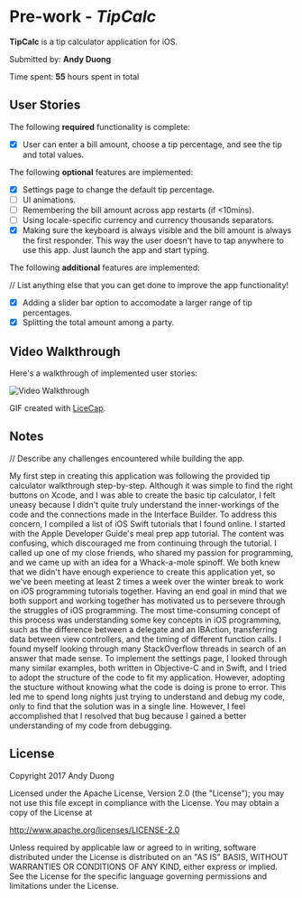 # Pre-work - *TipCalc*

**TipCalc** is a tip calculator application for iOS.

Submitted by: **Andy Duong**

Time spent: **55** hours spent in total

## User Stories

The following **required** functionality is complete:

* [X] User can enter a bill amount, choose a tip percentage, and see the tip and total values.

The following **optional** features are implemented:
* [X] Settings page to change the default tip percentage.
* [ ] UI animations.
* [ ] Remembering the bill amount across app restarts (if <10mins).
* [ ] Using locale-specific currency and currency thousands separators.
* [X] Making sure the keyboard is always visible and the bill amount is always the first responder. This way the user doesn't have to tap anywhere to use this app. Just launch the app and start typing.

The following **additional** features are implemented:

// List anything else that you can get done to improve the app functionality!

* [X] Adding a slider bar option to accomodate a larger range of tip percentages.
* [X] Splitting the total amount among a party.

## Video Walkthrough 

Here's a walkthrough of implemented user stories:

<img src='https://i.imgur.com/a/57E2u.gif' title='Video Walkthrough' width='' alt='Video Walkthrough' />

GIF created with [LiceCap](http://www.cockos.com/licecap/).

## Notes

// Describe any challenges encountered while building the app.

My first step in creating this application was following the provided tip calculator walkthrough step-by-step. Although it was simple to find the right buttons on Xcode, and I was able to create the basic tip calculator, I felt uneasy because I didn't quite truly understand the inner-workings of the code and the connections made in the Interface Builder. To address this concern, I compiled a list of iOS Swift tutorials that I found online. I started with the Apple Developer Guide's meal prep app tutorial. The content was confusing, which discouraged me from continuing through the tutorial. I called up one of my close friends, who shared my passion for programming, and we came up with an idea for a Whack-a-mole spinoff. We both knew that we didn't have enough experience to create this application yet, so we've been meeting at least 2 times a week over the winter break to work on iOS programming tutorials together. Having an end goal in mind that we both support and working together has motivated us to persevere through the struggles of iOS programming. The most time-consuming concept of this process was understanding some key concepts in iOS programming, such as the difference between a delegate and an IBAction, transferring data between view controllers, and the timing of different function calls. I found myself looking through many StackOverflow threads in search of an answer that made sense. To implement the settings page, I looked through many similar examples, both written in Objective-C and in Swift, and I tried to adopt the structure of the code to fit my application. However, adopting the stucture without knowing what the code is doing is prone to error. This led me to spend long nights just trying to understand and debug my code, only to find that the solution was in a single line. However, I feel accomplished that I resolved that bug because I gained a better understanding of my code from debugging.

## License

Copyright 2017 Andy Duong

Licensed under the Apache License, Version 2.0 (the "License");
you may not use this file except in compliance with the License.
You may obtain a copy of the License at

http://www.apache.org/licenses/LICENSE-2.0

Unless required by applicable law or agreed to in writing, software
distributed under the License is distributed on an "AS IS" BASIS,
WITHOUT WARRANTIES OR CONDITIONS OF ANY KIND, either express or implied.
See the License for the specific language governing permissions and
limitations under the License.
